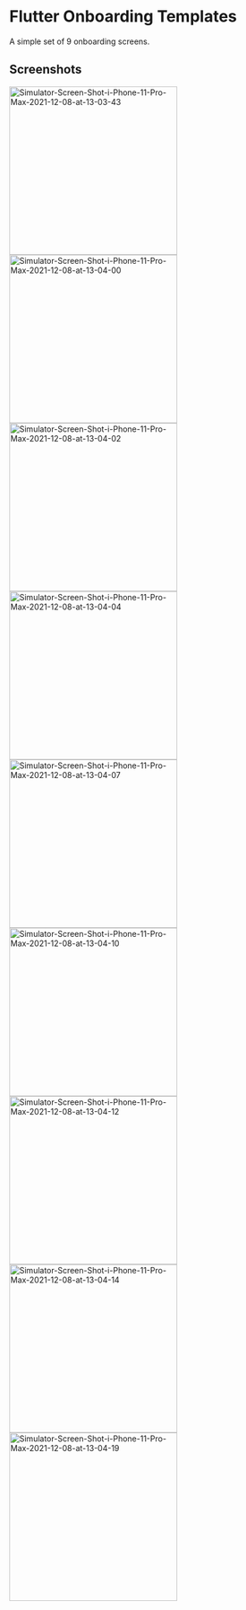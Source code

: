 # Flutter Onboarding Templates

A simple set of 9 onboarding screens.

## Screenshots

<a href="https://ibb.co/7nbF66C"><img src="https://i.ibb.co/Vg38PP9/Simulator-Screen-Shot-i-Phone-11-Pro-Max-2021-12-08-at-13-03-43.png" alt="Simulator-Screen-Shot-i-Phone-11-Pro-Max-2021-12-08-at-13-03-43" height="300" ></a>
<a href="https://ibb.co/ZhR038J"><img src="https://i.ibb.co/vJCSbPB/ Simulator-Screen-Shot-i-Phone-11-Pro-Max-2021-12-08-at-13-04-00.png"  alt="Simulator-Screen-Shot-i-Phone-11-Pro-Max-2021-12-08-at-13-04-00" height="300" ></a>
<a href="https://ibb.co/82f2WF6"><img src="https://i.ibb.co/XpKphmS/ Simulator-Screen-Shot-i-Phone-11-Pro-Max-2021-12-08-at-13-04-02.png"  alt="Simulator-Screen-Shot-i-Phone-11-Pro-Max-2021-12-08-at-13-04-02" height="300" ></a>
<a href="https://ibb.co/Yb1V813"><img src="https://i.ibb.co/M9tJpts/ Simulator-Screen-Shot-i-Phone-11-Pro-Max-2021-12-08-at-13-04-04.png"  alt="Simulator-Screen-Shot-i-Phone-11-Pro-Max-2021-12-08-at-13-04-04" height="300" ></a>
<a href="https://ibb.co/jbmkBtg"><img src="https://i.ibb.co/WGZvqCg/ Simulator-Screen-Shot-i-Phone-11-Pro-Max-2021-12-08-at-13-04-07.png"  alt="Simulator-Screen-Shot-i-Phone-11-Pro-Max-2021-12-08-at-13-04-07" height="300" ></a>
<a href="https://ibb.co/smJpTWV"><img src="https://i.ibb.co/yfBmz4Q/ Simulator-Screen-Shot-i-Phone-11-Pro-Max-2021-12-08-at-13-04-10.png"  alt="Simulator-Screen-Shot-i-Phone-11-Pro-Max-2021-12-08-at-13-04-10" height="300" ></a>
<a href="https://ibb.co/bmyysJJ"><img src="https://i.ibb.co/8sRRrcc/ Simulator-Screen-Shot-i-Phone-11-Pro-Max-2021-12-08-at-13-04-12.png"  alt="Simulator-Screen-Shot-i-Phone-11-Pro-Max-2021-12-08-at-13-04-12" height="300" ></a>
<a href="https://ibb.co/RvnmK2r"><img src="https://i.ibb.co/LkwWySj/ Simulator-Screen-Shot-i-Phone-11-Pro-Max-2021-12-08-at-13-04-14.png"  alt="Simulator-Screen-Shot-i-Phone-11-Pro-Max-2021-12-08-at-13-04-14" height="300" ></a>
<a href="https://ibb.co/Xsp6vtj"><img src="https://i.ibb.co/852GS9N/ Simulator-Screen-Shot-i-Phone-11-Pro-Max-2021-12-08-at-13-04-19.png"  alt="Simulator-Screen-Shot-i-Phone-11-Pro-Max-2021-12-08-at-13-04-19" height="300" ></a>
